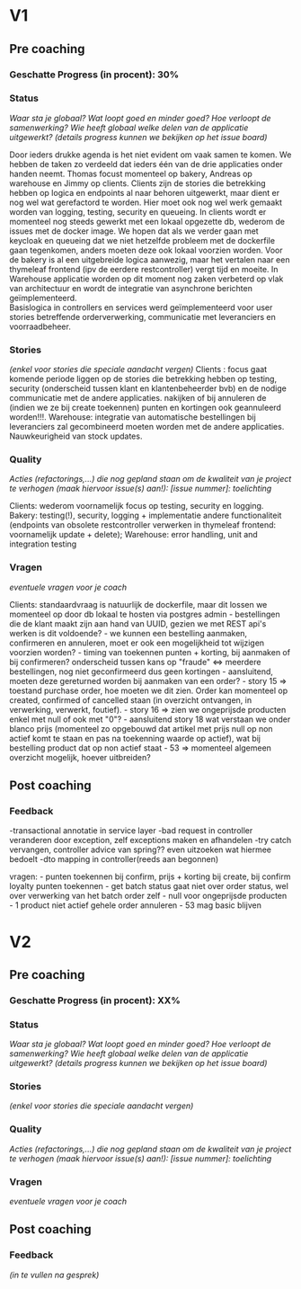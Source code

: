 # V1

## Pre coaching

### Geschatte Progress (in procent): 30%

### Status

_Waar sta je globaal? Wat loopt goed en minder goed? Hoe verloopt de samenwerking? Wie heeft globaal welke delen van de applicatie uitgewerkt? (details progress kunnen we bekijken op het issue board)_

Door ieders drukke agenda is het niet evident om vaak samen te komen. We hebben de taken zo verdeeld dat ieders één van de drie applicaties onder handen neemt.
Thomas focust momenteel op bakery, Andreas op warehouse en Jimmy op clients. 
Clients zijn de stories die betrekking hebben op logica en endpoints al naar behoren uitgewerkt, maar dient er nog wel wat gerefactord te worden.
Hier moet ook nog wel werk gemaakt worden van logging, testing, security en queueing.
In clients wordt er momenteel nog steeds gewerkt met een lokaal opgezette db, wederom de issues met de docker image.
We hopen dat als we verder gaan met keycloak en queueing dat we niet hetzelfde probleem met de dockerfile gaan tegenkomen, anders moeten deze ook lokaal voorzien worden.
Voor de bakery is al een uitgebreide logica aanwezig, maar het vertalen naar een thymeleaf frontend (ipv de eerdere restcontroller) vergt tijd en moeite.
In Warehouse applicatie worden op dit moment nog zaken verbeterd op vlak van architectuur en wordt de integratie van asynchrone berichten geïmplementeerd.  
Basislogica in controllers en services werd geïmplementeerd voor user stories betreffende orderverwerking, communicatie met leveranciers en voorraadbeheer.

### Stories

_(enkel voor stories die speciale aandacht vergen)_
Clients : focus gaat komende periode liggen op de stories die betrekking hebben op 
testing, security (onderscheid tussen klant en klantenbeheerder bvb) en de nodige communicatie met de andere applicaties.
nakijken of bij annuleren de (indien we ze bij create toekennen) punten en kortingen ook geannuleerd worden!!!.
Warehouse: integratie van automatische bestellingen bij leveranciers zal gecombineerd moeten worden met de andere applicaties.
Nauwkeurigheid van stock updates.

### Quality

_Acties (refactorings,...) die nog gepland staan om de kwaliteit van je project te verhogen (maak hiervoor issue(s) aan!): [issue nummer]: toelichting_

Clients: wederom voornamelijk focus op testing, security en logging.
Bakery: testing(!), security, logging + implementatie andere functionaliteit (endpoints van obsolete restcontroller verwerken in thymeleaf frontend: voornamelijk update + delete);
Warehouse: error handling, unit and integration testing
        
### Vragen

_eventuele vragen voor je coach_

Clients: standaardvraag is natuurlijk de dockerfile, maar dit lossen we momenteel op door db lokaal te hosten via postgres admin
    - bestellingen die de klant maakt zijn aan hand van UUID, gezien we met REST api's werken is dit voldoende?
    - we kunnen een bestelling aanmaken, confirmeren en annuleren, moet er ook een mogelijkheid tot wijzigen voorzien worden?
    - timing van toekennen punten + korting, bij aanmaken of bij confirmeren? onderscheid tussen kans op "fraude" <=> meerdere bestellingen, nog niet geconfirmeerd dus geen kortingen
    - aansluitend, moeten deze gereturned worden bij aanmaken van een order?
    - story 15 => toestand purchase order, hoe moeten we dit zien. Order kan momenteel op created, confirmed of cancelled staan (in overzicht ontvangen, in verwerking, verwerkt, foutief).
    - story 16 => zien we ongeprijsde producten enkel met null of ook met "0"?
    - aansluitend story 18 wat verstaan we onder  blanco prijs (momenteel zo opgebouwd dat artikel met prijs null op non actief komt te staan en pas na toekenning waarde op actief), wat bij bestelling product dat op non actief staat
    - 53 => momenteel algemeen overzicht mogelijk, hoever uitbreiden?


## Post coaching

### Feedback

-transactional annotatie in service layer
-bad request in controller veranderen door exception, zelf exceptions maken en afhandelen
-try catch vervangen, controller advice van spring?? even uitzoeken wat hiermee bedoelt
-dto mapping in controller(reeds aan begonnen)

vragen:
    - punten toekennen bij confirm, prijs + korting bij create, bij confirm loyalty punten toekennen
    - get batch status gaat niet over order status, wel over verwerking van het batch order zelf
    - null voor ongeprijsde producten
    - 1 product niet actief gehele order annuleren
    - 53 mag basic blijven

# V2

## Pre coaching

### Geschatte Progress (in procent): XX%

### Status

_Waar sta je globaal? Wat loopt goed en minder goed? Hoe verloopt de samenwerking? Wie heeft globaal welke delen van de applicatie uitgewerkt? (details progress kunnen we bekijken op het issue board)_

### Stories

_(enkel voor stories die speciale aandacht vergen)_

### Quality

_Acties (refactorings,...) die nog gepland staan om de kwaliteit van je project te verhogen (maak hiervoor issue(s) aan!): [issue nummer]: toelichting_

### Vragen

_eventuele vragen voor je coach_

## Post coaching

### Feedback

_(in te vullen na gesprek)_